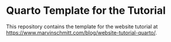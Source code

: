 # Quarto Template for the Tutorial

This repository contains the template for the website tutorial at <https://www.marvinschmitt.com/blog/website-tutorial-quarto/>.